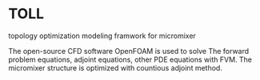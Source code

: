 # TOLL

topology optimization modeling framwork for micromixer  

The open-source CFD software OpenFOAM is used to solve The forward problem equations, adjoint equations, other PDE equations with FVM. The micromixer structure is optimized with countious adjoint method. 
